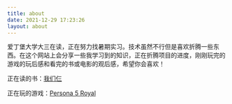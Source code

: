 ```yaml
---
title: about
date: 2021-12-29 17:23:26
layout: about
---
```


爱丁堡大学大三在读，正在努力找暑期实习。技术虽然不行但是喜欢折腾一些东西。在这个网站上会分享一些我学习到的知识，正在折腾项目的进度，刚刚玩完的游戏的玩后感和看完的书或电影的观后感，希望你会喜欢！

正在读的书：[我们仨](https://book.douban.com/subject/1023045/)

正在玩的游戏：[Persona 5 Royal](https://atlus.com/p5r/)